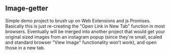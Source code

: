 ## Image-getter

Simple demo project to brush up on Web Extensions and js Promises. Basically this is just re-creating the "Open Link in New Tab" function in most browsers. Eventually will be merged into another project that would get your original sized images from an instagram popup (since they're small, scaled and standard browser "View Image" functionality won't work), and open those in a new tab.
